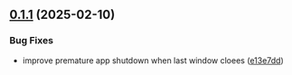 ## [0.1.1](https://github.com/florianbeisel/hermesx/compare/v0.1.0...v0.1.1) (2025-02-10)


### Bug Fixes

* improve premature app shutdown when last window cloees ([e13e7dd](https://github.com/florianbeisel/hermesx/commit/e13e7dd996c42ab2edc6c6e6816a7bfc93ca71b2))
